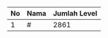 | No | Nama            | Jumlah Level |
|----|-----------------|--------------|
| 1  | #    |    2861        |
